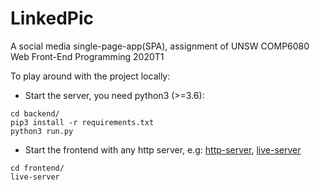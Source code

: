 # LinkedPic
A social media single-page-app(SPA), assignment of UNSW COMP6080 Web Front-End Programming 2020T1

To play around with the project locally:
- Start the server, you need python3 (>=3.6):
```
cd backend/
pip3 install -r requirements.txt
python3 run.py
```
- Start the frontend with any http server, e.g: [http-server](https://www.npmjs.com/package/http-server), [live-server](https://www.npmjs.com/package/live-server)
```
cd frontend/
live-server
```

